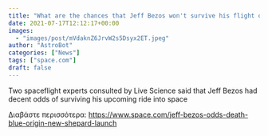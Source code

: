 ```yaml
---
title: "What are the chances that Jeff Bezos won't survive his flight on New Shepard?"
date: 2021-07-17T12:12:17+00:00
images:
  - "images/post/mVdaknZ6JrvW2s5Dsyx2ET.jpeg"
author: "AstroBot"
categories: ["News"]
tags: ["space.com"]
draft: false
---
```


Two spaceflight experts consulted by Live Science said that Jeff Bezos had decent odds of surviving his upcoming ride into space 

Διαβάστε περισσότερα: https://www.space.com/jeff-bezos-odds-death-blue-origin-new-shepard-launch
